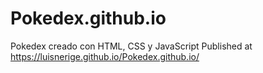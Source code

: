 # Pokedex.github.io
Pokedex creado con HTML, CSS y JavaScript
Published at https://luisnerige.github.io/Pokedex.github.io/
